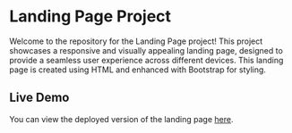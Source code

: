 # Landing Page Project

Welcome to the repository for the Landing Page project! This project showcases a responsive and visually appealing landing page, designed to provide a seamless user experience across different devices. This landing page is created using HTML and enhanced with Bootstrap for styling.

## Live Demo

You can view the deployed version of the landing page [here](https://66a0eeada909f113d1b8a503--splendorous-bunny-e6b332.netlify.app/).
